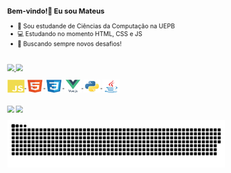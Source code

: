 ### Bem-vindo!👋 Eu sou Mateus


- 🏢 Sou estudande de Ciências da Computação na UEPB
- 💻 Estudando no momento HTML, CSS e JS
- 💭 Buscando sempre novos desafios!
#

 <div>
  <a href="https://github.com/mateus-ssouza">
  <img height="180em" src="https://github-readme-stats.vercel.app/api?username=mateus-ssouza&show_icons=true&theme=highcontrast&include_all_commits=true&count_private=true"/>
  <img height="180em" src="https://github-readme-stats.vercel.app/api/top-langs/?username=mateus-ssouza&layout=compact&langs_count=7&theme=highcontrast"/>
</div>
  
  <div style="display: inline_block"><br>
  <img align="center" alt="Js" height="30" width="40" src="https://raw.githubusercontent.com/devicons/devicon/master/icons/javascript/javascript-plain.svg">
  <img align="center" alt="HTML" height="30" width="40" src="https://raw.githubusercontent.com/devicons/devicon/master/icons/html5/html5-original.svg">
  <img align="center" alt="CSS" height="30" width="40" src="https://raw.githubusercontent.com/devicons/devicon/master/icons/css3/css3-original.svg">
   <img align="center" alt="Vue.js" height="30" width="40" src="https://github.com/devicons/devicon/blob/master/icons/vuejs/vuejs-original-wordmark.svg">
  <img align="center" alt="Python" height="30" width="40" src="https://raw.githubusercontent.com/devicons/devicon/master/icons/python/python-original.svg">
  <img align="center" alt="Java" height="30" width="40" src="https://github.com/devicons/devicon/blob/master/icons/java/java-original.svg">
   
</div>
  
   ##
 
<div> 
  <a href = "mailto:msouzacrv@gmail.com"><img src="https://img.shields.io/badge/-Gmail-%23333?style=for-the-badge&logo=gmail&logoColor=white" target="_blank"></a>
  <a href="https://www.linkedin.com/in/mateus-souza-8265b4206" target="_blank"><img src="https://img.shields.io/badge/-LinkedIn-%230077B5?style=for-the-badge&logo=linkedin&logoColor=white" target="_blank"></a> 
 
  ![Snake animation](https://github.com/mateus-ssouza/mateus-ssouza/blob/output/github-contribution-grid-snake.svg)
 
</div>
